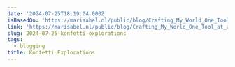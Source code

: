```yaml
---
date: '2024-07-25T18:19:04.000Z'
isBasedOn: 'https://marisabel.nl/public/blog/Crafting_My_World_One_Tool_at_a_Time'
link: 'https://marisabel.nl/public/blog/Crafting_My_World_One_Tool_at_a_Time'
slug: 2024-07-25-konfetti-explorations
tags:
  - blogging
title: Konfetti Explorations
---
```

 
